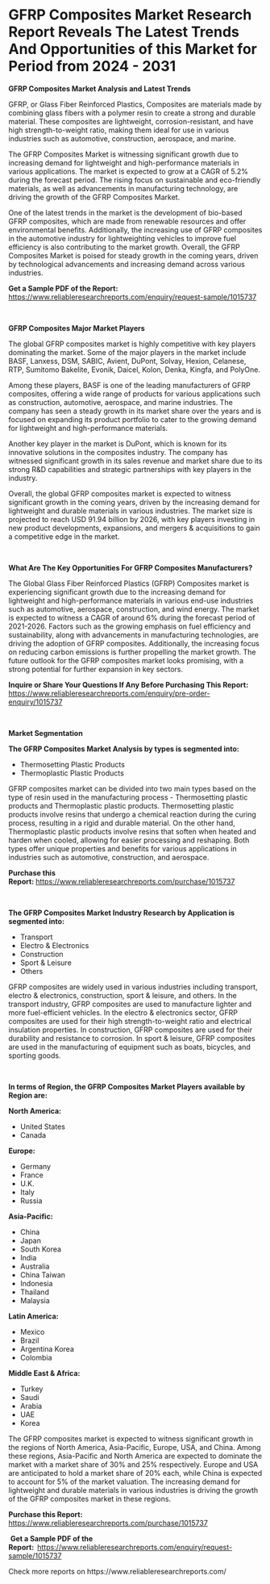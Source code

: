 <p><h1>GFRP Composites Market Research Report Reveals The Latest Trends And Opportunities of this Market for Period from 2024 - 2031</h1></p><p><strong>GFRP Composites Market Analysis and Latest Trends</strong></p>
<p><p>GFRP, or Glass Fiber Reinforced Plastics, Composites are materials made by combining glass fibers with a polymer resin to create a strong and durable material. These composites are lightweight, corrosion-resistant, and have high strength-to-weight ratio, making them ideal for use in various industries such as automotive, construction, aerospace, and marine.</p><p>The GFRP Composites Market is witnessing significant growth due to increasing demand for lightweight and high-performance materials in various applications. The market is expected to grow at a CAGR of 5.2% during the forecast period. The rising focus on sustainable and eco-friendly materials, as well as advancements in manufacturing technology, are driving the growth of the GFRP Composites Market.</p><p>One of the latest trends in the market is the development of bio-based GFRP composites, which are made from renewable resources and offer environmental benefits. Additionally, the increasing use of GFRP composites in the automotive industry for lightweighting vehicles to improve fuel efficiency is also contributing to the market growth. Overall, the GFRP Composites Market is poised for steady growth in the coming years, driven by technological advancements and increasing demand across various industries.</p></p>
<p><strong>Get a Sample PDF of the Report:&nbsp;</strong> <a href="https://www.reliableresearchreports.com/enquiry/request-sample/1015737">https://www.reliableresearchreports.com/enquiry/request-sample/1015737</a></p>
<p>&nbsp;</p>
<p><strong>GFRP Composites Major Market Players</strong></p>
<p><p>The global GFRP composites market is highly competitive with key players dominating the market. Some of the major players in the market include BASF, Lanxess, DSM, SABIC, Avient, DuPont, Solvay, Hexion, Celanese, RTP, Sumitomo Bakelite, Evonik, Daicel, Kolon, Denka, Kingfa, and PolyOne.</p><p>Among these players, BASF is one of the leading manufacturers of GFRP composites, offering a wide range of products for various applications such as construction, automotive, aerospace, and marine industries. The company has seen a steady growth in its market share over the years and is focused on expanding its product portfolio to cater to the growing demand for lightweight and high-performance materials.</p><p>Another key player in the market is DuPont, which is known for its innovative solutions in the composites industry. The company has witnessed significant growth in its sales revenue and market share due to its strong R&D capabilities and strategic partnerships with key players in the industry.</p><p>Overall, the global GFRP composites market is expected to witness significant growth in the coming years, driven by the increasing demand for lightweight and durable materials in various industries. The market size is projected to reach USD 91.94 billion by 2026, with key players investing in new product developments, expansions, and mergers & acquisitions to gain a competitive edge in the market.</p></p>
<p>&nbsp;</p>
<p><strong>What Are The Key Opportunities For GFRP Composites Manufacturers?</strong></p>
<p><p>The Global Glass Fiber Reinforced Plastics (GFRP) Composites market is experiencing significant growth due to the increasing demand for lightweight and high-performance materials in various end-use industries such as automotive, aerospace, construction, and wind energy. The market is expected to witness a CAGR of around 6% during the forecast period of 2021-2026. Factors such as the growing emphasis on fuel efficiency and sustainability, along with advancements in manufacturing technologies, are driving the adoption of GFRP composites. Additionally, the increasing focus on reducing carbon emissions is further propelling the market growth. The future outlook for the GFRP composites market looks promising, with a strong potential for further expansion in key sectors.</p></p>
<p><strong>Inquire or Share Your Questions If Any Before Purchasing This Report:</strong> <a href="https://www.reliableresearchreports.com/enquiry/pre-order-enquiry/1015737">https://www.reliableresearchreports.com/enquiry/pre-order-enquiry/1015737</a></p>
<p>&nbsp;</p>
<p><strong>Market Segmentation</strong></p>
<p><strong>The GFRP Composites Market Analysis by types is segmented into:</strong></p>
<p><ul><li>Thermosetting Plastic Products</li><li>Thermoplastic Plastic Products</li></ul></p>
<p><p>GFRP composites market can be divided into two main types based on the type of resin used in the manufacturing process - Thermosetting plastic products and Thermoplastic plastic products. Thermosetting plastic products involve resins that undergo a chemical reaction during the curing process, resulting in a rigid and durable material. On the other hand, Thermoplastic plastic products involve resins that soften when heated and harden when cooled, allowing for easier processing and reshaping. Both types offer unique properties and benefits for various applications in industries such as automotive, construction, and aerospace.</p></p>
<p><strong>Purchase this Report:&nbsp;</strong><a href="https://www.reliableresearchreports.com/purchase/1015737">https://www.reliableresearchreports.com/purchase/1015737</a></p>
<p>&nbsp;</p>
<p><strong>The GFRP Composites Market Industry Research by Application is segmented into:</strong></p>
<p><ul><li>Transport</li><li>Electro & Electronics</li><li>Construction</li><li>Sport & Leisure</li><li>Others</li></ul></p>
<p><p>GFRP composites are widely used in various industries including transport, electro & electronics, construction, sport & leisure, and others. In the transport industry, GFRP composites are used to manufacture lighter and more fuel-efficient vehicles. In the electro & electronics sector, GFRP composites are used for their high strength-to-weight ratio and electrical insulation properties. In construction, GFRP composites are used for their durability and resistance to corrosion. In sport & leisure, GFRP composites are used in the manufacturing of equipment such as boats, bicycles, and sporting goods.</p></p>
<p>&nbsp;</p>
<p><strong>In terms of Region, the GFRP Composites Market Players available by Region are:</strong></p>
<p>
    <p> <strong> North America: </strong>
        <ul>
            <li>United States</li>
            <li>Canada</li>
        </ul>
        </p> 
    <p> <strong> Europe: </strong>
        <ul>
            <li>Germany</li>
            <li>France</li>
            <li>U.K.</li>
            <li>Italy</li>
            <li>Russia</li>
        </ul>
        </p> 
    <p> <strong> Asia-Pacific: </strong>
        <ul>
            <li>China</li>
            <li>Japan</li>
            <li>South Korea</li>
            <li>India</li>
            <li>Australia</li>
            <li>China Taiwan</li>
            <li>Indonesia</li>
            <li>Thailand</li>
            <li>Malaysia</li>
        </ul>
        </p> 
    <p> <strong> Latin America: </strong>
        <ul>
            <li>Mexico</li>
            <li>Brazil</li>
            <li>Argentina Korea</li>
            <li>Colombia</li>
        </ul>
        </p> 
    <p> <strong> Middle East & Africa: </strong>
        <ul>
            <li>Turkey</li>
            <li>Saudi</li>
            <li>Arabia</li>
            <li>UAE</li>
            <li>Korea</li>
        </ul>
    </p>
    </p>
<p><p>The GFRP composites market is expected to witness significant growth in the regions of North America, Asia-Pacific, Europe, USA, and China. Among these regions, Asia-Pacific and North America are expected to dominate the market with a market share of 30% and 25% respectively. Europe and USA are anticipated to hold a market share of 20% each, while China is expected to account for 5% of the market valuation. The increasing demand for lightweight and durable materials in various industries is driving the growth of the GFRP composites market in these regions.</p></p>
<p><strong>Purchase this Report: </strong><a href="https://www.reliableresearchreports.com/purchase/1015737">https://www.reliableresearchreports.com/purchase/1015737</a></p>
<p>&nbsp;<strong>Get a Sample PDF of the Report:&nbsp;&nbsp;</strong><a href="https://www.reliableresearchreports.com/enquiry/request-sample/1015737">https://www.reliableresearchreports.com/enquiry/request-sample/1015737</a></p>
<p><strong></strong></p>
<p>Check more reports on https://www.reliableresearchreports.com/</p>